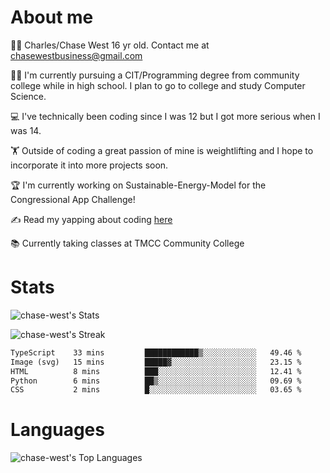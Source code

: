 # About me
🙋‍♂️ Charles/Chase West 16 yr old. Contact me at chasewestbusiness@gmail.com

👨‍🎓 I'm currently pursuing a CIT/Programming degree from community college
while in high school. I plan to go to college and study Computer Science. 

💻 I've technically been coding since I was 12 but
I got more serious when I was 14. 

🏋️ Outside of coding a great passion of mine is weightlifting
and I hope to incorporate it into more projects soon.

🏆 I'm currently working on Sustainable-Energy-Model for the Congressional App Challenge! 

✍️ Read my yapping about coding [here](https://medium.com/@chase-west)

📚 Currently taking classes at TMCC Community College 

# Stats 

![chase-west's Stats](https://github-readme-stats.vercel.app/api?username=chase-west&theme=prussian&show_icons=true&hide_border=false&count_private=true)


![chase-west's Streak](https://github-readme-streak-stats.herokuapp.com/?user=chase-west&theme=prussian&hide_border=false)

<!--START_SECTION:waka-->

```txt
TypeScript    33 mins         ████████████▒░░░░░░░░░░░░   49.46 %
Image (svg)   15 mins         █████▓░░░░░░░░░░░░░░░░░░░   23.15 %
HTML          8 mins          ███░░░░░░░░░░░░░░░░░░░░░░   12.41 %
Python        6 mins          ██▒░░░░░░░░░░░░░░░░░░░░░░   09.69 %
CSS           2 mins          █░░░░░░░░░░░░░░░░░░░░░░░░   03.65 %
```

<!--END_SECTION:waka-->


# Languages 
![chase-west's Top Languages](https://github-readme-stats.vercel.app/api/top-langs/?username=chase-west&theme=prussian&show_icons=true&hide_border=false&layout=compact)


